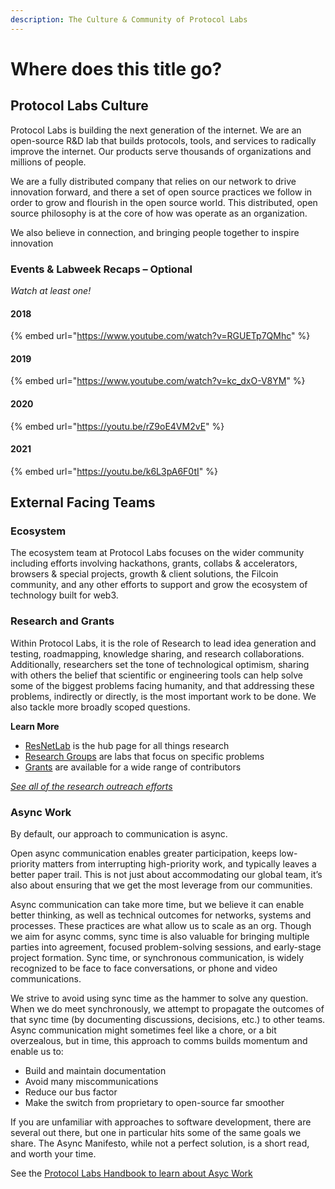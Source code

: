 ```yaml
---
description: The Culture & Community of Protocol Labs
---
```


# Where does this title go?

## Protocol Labs Culture

Protocol Labs is building the next generation of the internet. We are an open-source R&D lab that builds protocols, tools, and services to radically improve the internet. Our products serve thousands of organizations and millions of people.

We are a fully distributed company that relies on our network to drive innovation forward, and there a set of open source practices we follow in order to grow and flourish in the open source world. This distributed, open source philosophy is at the core of how was operate as an organization.


We also believe in connection, and bringing people together to inspire innovation

### Events & Labweek Recaps – Optional
_Watch at least one!_
#### 2018
{% embed url="https://www.youtube.com/watch?v=RGUETp7QMhc" %}

#### 2019
{% embed url="https://www.youtube.com/watch?v=kc_dxO-V8YM" %}

#### 2020
{% embed url="https://youtu.be/rZ9oE4VM2vE" %}

#### 2021
{% embed url="https://youtu.be/k6L3pA6F0tI" %}



## External Facing Teams
### Ecosystem
The ecosystem team at Protocol Labs focuses on the wider community including efforts involving hackathons, grants, collabs & accelerators, browsers & special projects, growth & client solutions, the Filcoin community, and any other efforts to support and grow the ecosystem of technology built for web3.

### Research and Grants

Within Protocol Labs, it is the role of Research to lead idea generation and testing, roadmapping, knowledge sharing, and research collaborations. Additionally, researchers set the tone of technological optimism, sharing with others the belief that scientific or engineering tools can help solve some of the biggest problems facing humanity, and that addressing these problems, indirectly or directly, is the most important work to be done. We also tackle more broadly scoped questions.

**Learn More**
* [ResNetLab](https://research.protocol.ai/) is the hub page for all things research
* [Research Groups](https://research.protocol.ai/groups/) are labs that focus on specific problems
* [Grants](https://grants.protocol.ai/) are available for a wide range of contributors

_[See all of the research outreach efforts](https://research.protocol.ai/outreach/)_


### Async Work

By default, our approach to communication is async.

Open async communication enables greater participation, keeps low-priority matters from interrupting high-priority work, and typically leaves a better paper trail. This is not just about accommodating our global team, it’s also about ensuring that we get the most leverage from our communities.

Async communication can take more time, but we believe it can enable better thinking, as well as technical outcomes for networks, systems and processes. These practices are what allow us to scale as an org.
Though we aim for async comms, sync time is also valuable for bringing multiple parties into agreement, focused problem-solving sessions, and early-stage project formation. Sync time, or synchronous communication, is widely recognized to be face to face conversations, or phone and video communications.

We strive to avoid using sync time as the hammer to solve any question. When we do meet synchronously, we attempt to propagate the outcomes of that sync time (by documenting discussions, decisions, etc.) to other teams.
Async communication might sometimes feel like a chore, or a bit overzealous, but in time, this approach to comms builds momentum and enable us to:
* Build and maintain documentation
* Avoid many miscommunications
* Reduce our bus factor
* Make the switch from proprietary to open-source far smoother

If you are unfamiliar with approaches to software development, there are several out there, but one in particular hits some of the same goals we share. The Async Manifesto, while not a perfect solution, is a short read, and worth your time.

See the [Protocol Labs Handbook to learn about Asyc Work](https://app.gitbook.com/o/-L_E2woSLfhpBp2IPz9k/s/-LaPxzBaUTtDkDqr8TKl/general/how-we-work/async-work)
